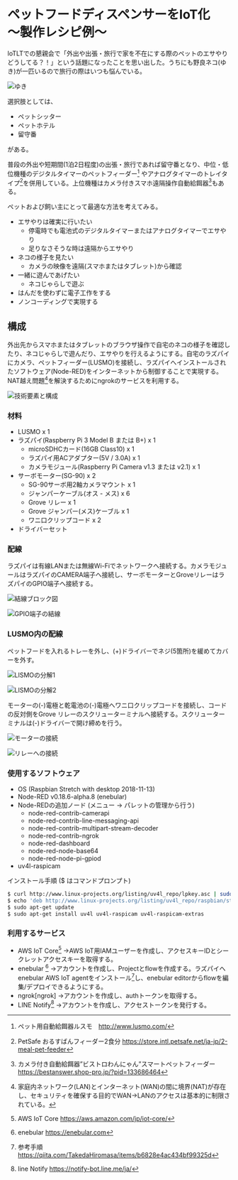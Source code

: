 # ペットフードディスペンサーをIoT化　～製作レシピ例～

IoTLTでの懇親会で「外出や出張・旅行で家を不在にする際のペットのエサやりどうしてる？！」という話題になったことを思い出した。うちにも野良ネコ(ゆき)が一匹いるので旅行の際はいつも悩んでいる。

![ゆき](images/Recipe-IoTCatFoodDispenser/cat.png?scale=0.5)

選択肢としては、

* ペットシッター
* ペットホテル
* 留守番

がある。

普段の外出や短期間(1泊2日程度)の出張・旅行であれば留守番となり、中位・低位機種のデジタルタイマーのペットフィーダー[^feeder1] やアナログタイマーのトレイタイプ[^feeder2]を併用している。上位機種はカメラ付きスマホ遠隔操作自動給餌器[^feeder3]もある。

[^feeder1]: ペット用自動給餌器ルスモ　http://www.lusmo.com/
[^feeder2]: PetSafe おるすばんフィーダー2食分 https://store.intl.petsafe.net/ja-jp/2-meal-pet-feeder
[^feeder3]: カメラ付き自動給餌器”ビストロわんにゃん”スマートペットフィーダー https://bestanswer.shop-pro.jp/?pid=133686464


ペットおよび飼い主にとって最適な方法を考えてみる。

* エサやりは確実に行いたい
    * 停電時でも電池式のデジタルタイマーまたはアナログタイマーでエサやり
    * 足りなさそうな時は遠隔からエサやり
* ネコの様子を見たい
    * カメラの映像を遠隔(スマホまたはタブレット)から確認
* 一緒に遊んであげたい
    * ネコじゃらしで遊ぶ
* はんだを使わずに電子工作をする
* ノンコーディングで実現する

## 構成
外出先からスマホまたはタブレットのブラウザ操作で自宅のネコの様子を確認したり、ネコじゃらしで遊んだり、エサやりを行えるようにする。自宅のラズパイにカメラ、ペットフィーダー(LUSMO)を接続し、ラズパイへインストールされたソフトウェア(Node-RED)をインターネットから制御することで実現する。NAT越え問題[^nat]を解決するためにngrokのサービスを利用する。

[^nat]: 家庭内ネットワーク(LAN)とインターネット(WAN)の間に境界(NAT)が存在し、セキュリティを確保する目的でWAN→LANのアクセスは基本的に制限されている。

![技術要素と構成](images/Recipe-IoTCatFoodDispenser/components.png?scale=0.7)

### 材料
* LUSMO x 1
* ラズパイ(Raspberry Pi 3 Model B または B+) x 1
    * microSDHCカード(16GB Class10) x 1
    * ラズパイ用ACアダプター(5V / 3.0A) x 1
    * カメラモジュール(Raspberry Pi Camera v1.3 または v2.1) x 1
* サーボモーター(SG-90) x 2
    * SG-90サーボ用2軸カメラマウント x 1
    * ジャンパーケーブル(オス - メス) x 6
    * Grove リレー x 1
    * Grove ジャンパー(メス)ケーブル x 1
    * ワニ口クリップコード x 2
* ドライバーセット

### 配線
ラズパイは有線LANまたは無線Wi-Fiでネットワークへ接続する。カメラモジュールはラズパイのCAMERA端子へ接続し、サーボモーターとGroveリレーはラズパイのGPIO端子へ接続する。

![結線ブロック図](images/Recipe-IoTCatFoodDispenser/connection.png?scale=0.7)

![GPIO端子の結線](images/Recipe-IoTCatFoodDispenser/GPIO.png?scale=0.7)

### LUSMO内の配線
ペットフードを入れるトレーを外し、(+)ドライバーでネジ(5箇所)を緩めてカバーを外す。

![LISMOの分解1](images/Recipe-IoTCatFoodDispenser/LISMO1.png?scale=0.7)

![LISMOの分解2](images/Recipe-IoTCatFoodDispenser/LISMO2.png?scale=0.7)

モーターの(-)電極と乾電池の(-)電極へワニ口クリップコードを接続し、コードの反対側をGrove リレーのスクリューターミナルへ接続する。スクリューターミナルは(-)ドライバーで開け締めを行う。

![モーターの接続](images/Recipe-IoTCatFoodDispenser/motor1.png?scale=0.7)

![リレーへの接続](images/Recipe-IoTCatFoodDispenser/relay1.png?scale=0.7)


### 使用するソフトウェア
* OS (Raspbian Stretch with desktop 2018-11-13)
* Node-RED v0.18.6-alpha.8 (enebular)
* Node-REDの追加ノード (メニュー → パレットの管理から行う)
    * node-red-contrib-camerapi
    * node-red-contrib-line-messaging-api
    * node-red-contrib-multipart-stream-decoder
    * node-red-contrib-ngrok
    * node-red-dashboard
    * node-red-node-base64
    * node-red-node-pi-gpiod
* uv4l-raspicam

インストール手順 ($ はコマンドプロンプト)

```sh
$ curl http://www.linux-projects.org/listing/uv4l_repo/lpkey.asc | sudo apt-key add -
$ echo 'deb http://www.linux-projects.org/listing/uv4l_repo/raspbian/stretch stretch main' | sudo tee -a /etc/apt/sources.list
$ sudo apt-get update
$ sudo apt-get install uv4l uv4l-raspicam uv4l-raspicam-extras
```

### 利用するサービス
* AWS IoT Core[^aws] 
→AWS IoT用IAMユーザーを作成し、アクセスキーIDとシークレットアクセスキーを取得する。
* enebular [^enebular]
→アカウントを作成し、Projectとflowを作成する。ラズパイへenebular AWS IoT agentをインストール[^AWSonRP]し、enebular editorからflowを編集/デプロイできるようにする。
* ngrok[ngrok]
→アカウントを作成し、authトークンを取得する。
* LINE Notify[^linebot] 
→アカウントを作成し、アクセストークンを発行する。


[^aws]: AWS IoT Core https://aws.amazon.com/jp/iot-core/
[^enebular]: enebular  https://enebular.com
[^AWSonRP]: 参考手順 https://qiita.com/TakedaHiromasa/items/b6828e4ac434bf99325d
[^ngrok]: ngrok https://dashboard.ngrok.com/user/signup
[^linebot]: line Notify https://notify-bot.line.me/ja/

